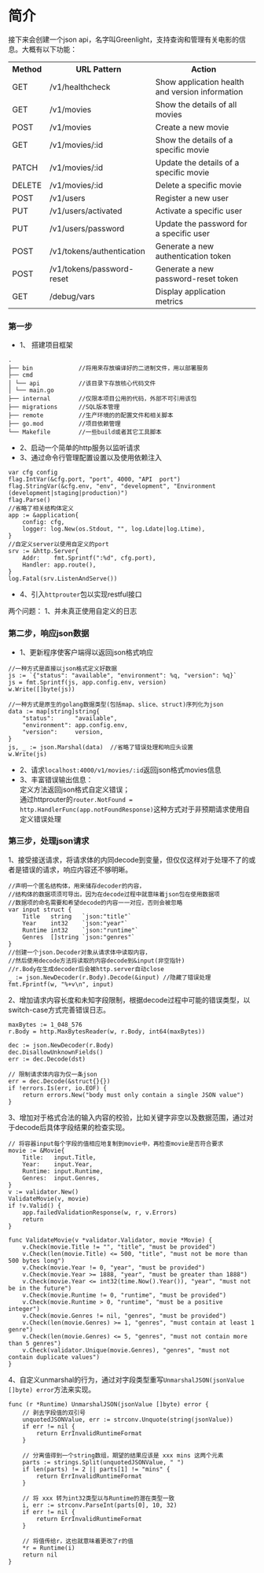 # 简介
接下来会创建一个json api，名字叫Greenlight，支持查询和管理有关电影的信息。大概有以下功能：
<table>
  <tr>
    <th>Method</th>
    <th>URL Pattern</th>
    <th>Action</th>
  </tr>
  <tr>
    <td>GET</td>
    <td>/v1/healthcheck</td>
    <td>Show application health and version information</td>
  </tr>
  <tr>
    <td>GET</td>
    <td>/v1/movies</td>
    <td>Show the details of all movies</td>
  </tr>
  <tr>
    <td>POST</td>
    <td>/v1/movies</td>
    <td>Create a new movie</td>
  </tr>
  <tr>
    <td>GET</td>
    <td>/v1/movies/:id</td>
    <td>Show the details of a specific movie</td>
  </tr>
  <tr>
    <td>PATCH</td>
    <td>/v1/movies/:id</td>
    <td>Update the details of a specific movie</td>
  </tr>
  <tr>
    <td>DELETE</td>
    <td>/v1/movies/:id</td>
    <td>Delete a specific movie</td>
  </tr>
  <tr>
    <td>POST</td>
    <td>/v1/users</td>
    <td>Register a new user</td>
  </tr>
  <tr>
    <td>PUT</td>
    <td>/v1/users/activated</td>
    <td>Activate a specific user</td>
  </tr>
  <tr>
    <td>PUT</td>
    <td>/v1/users/password</td>
    <td>Update the password for a specific user</td>
  </tr>
  <tr>
    <td>POST</td>
    <td>/v1/tokens/authentication</td>
    <td>Generate a new authentication token</td>
  </tr>
  <tr>
    <td>POST</td>
    <td>/v1/tokens/password-reset</td>
    <td>Generate a new password-reset token</td>
  </tr>
  <tr>
    <td>GET</td>
    <td>/debug/vars</td>
    <td>Display application metrics</td>
  </tr>
</table>

### 第一步
- 1、 搭建项目框架
```
.
├── bin             //将用来存放编译好的二进制文件，用以部署服务
├── cmd            
│ └── api           //该目录下存放核心代码文件
│ └── main.go
├── internal        //仅限本项目公用的代码，外部不可引用该包
├── migrations      //SQL版本管理
├── remote          //生产环境的的配置文件和相关脚本
├── go.mod          //项目依赖管理
└── Makefile        //一些build或者其它工具脚本
```
- 2、启动一个简单的http服务以监听请求
- 3、通过命令行管理配置设置以及使用依赖注入
```
var cfg config
flag.IntVar(&cfg.port, "port", 4000, "API  port")
flag.StringVar(&cfg.env, "env", "development", "Environment (development|staging|production)")
flag.Parse()
//省略了相关结构体定义
app := &application{
	config: cfg,
	logger: log.New(os.Stdout, "", log.Ldate|log.Ltime),
}
//自定义server以使用自定义的port
srv := &http.Server{
	Addr:    fmt.Sprintf(":%d", cfg.port),
	Handler: app.route(),
}
log.Fatal(srv.ListenAndServe())
```
- 4、引入`httprouter`包以实现restful接口


两个问题：
1、并未真正使用自定义的日志

### 第二步，响应json数据
- 1、更新程序使客户端得以返回json格式响应
```
//一种方式是直接以json格式定义好数据
js := `{"status": "available", "environment": %q, "version": %q}`
js = fmt.Sprintf(js, app.config.env, version)
w.Write([]byte(js))

//一种方式是原生的golang数据类型(包括map、slice、struct)序列化为json
data := map[string]string{
	"status":      "available",
	"environment": app.config.env,
	"version":     version,
}
js, _ := json.Marshal(data)  //省略了错误处理和响应头设置
w.Write(js)
```
- 2、请求`localhost:4000/v1/movies/:id`返回json格式movies信息    
- 3、丰富错误输出信息：   
定义方法返回json格式自定义错误；        
通过httprouter的`router.NotFound = http.HandlerFunc(app.notFoundResponse)`这种方式对于非预期请求使用自定义错误处理

### 第三步，处理json请求
1、接受接送请求，将请求体的内同decode到变量，但仅仅这样对于处理不了的或者是错误的请求，响应内容还不够明晰。   
```
//声明一个匿名结构体，用来储存decoder的内容，
//结构体的数据项须可导出，因为在decode过程中就意味着json包在使用数据项
//数据项的命名需要和希望decode的内容一一对应，否则会被忽略
var input struct {
	Title   string   `json:"title"`
	Year    int32    `json:"year"`
	Runtime int32    `json:"runtime"`
	Genres  []string `json:"genres"`
}
//创建一个json.Decoder对象从请求体中读取内容，
//然后使用decode方法将读取的内容decode到&input(非空指针)
//r.Body在生成decoder后会被http.server自动close
_ := json.NewDecoder(r.Body).Decode(&input) //隐藏了错误处理
fmt.Fprintf(w, "%+v\n", input)
```
2、增加请求内容长度和未知字段限制，根据decode过程中可能的错误类型，以switch-case方式完善错误日志。
```
maxBytes := 1_048_576
r.Body = http.MaxBytesReader(w, r.Body, int64(maxBytes))

dec := json.NewDecoder(r.Body)
dec.DisallowUnknownFields()
err := dec.Decode(dst)

// 限制请求体内容为仅一条json
err = dec.Decode(&struct{}{})
if !errors.Is(err, io.EOF) {
    return errors.New("body must only contain a single JSON value")
}
```
3、增加对于格式合法的输入内容的校验，比如关键字非空以及数据范围，通过对于decode后具体字段结果的检查实现。
```
// 将容器input每个字段的值相应地复制到movie中，再检查movie是否符合要求
movie := &Movie{
	Title:   input.Title,
	Year:    input.Year,
	Runtime: input.Runtime,
	Genres:  input.Genres,
}
v := validator.New()
ValidateMovie(v, movie)
if !v.Valid() {
	app.failedValidationResponse(w, r, v.Errors)
	return
}

func ValidateMovie(v *validator.Validator, movie *Movie) {
	v.Check(movie.Title != "", "title", "must be provided")
	v.Check(len(movie.Title) <= 500, "title", "must not be more than 500 bytes long")
	v.Check(movie.Year != 0, "year", "must be provided")
	v.Check(movie.Year >= 1888, "year", "must be greater than 1888")
	v.Check(movie.Year <= int32(time.Now().Year()), "year", "must not be in the future")
	v.Check(movie.Runtime != 0, "runtime", "must be provided")
	v.Check(movie.Runtime > 0, "runtime", "must be a positive integer")
	v.Check(movie.Genres != nil, "genres", "must be provided")
	v.Check(len(movie.Genres) >= 1, "genres", "must contain at least 1 genre")
	v.Check(len(movie.Genres) <= 5, "genres", "must not contain more than 5 genres")
	v.Check(validator.Unique(movie.Genres), "genres", "must not contain duplicate values")
}
```
4、自定义unmarshal的行为，通过对字段类型重写`UnmarshalJSON(jsonValue []byte) error`方法来实现。    
```
func (r *Runtime) UnmarshalJSON(jsonValue []byte) error {
	// 剥去字段值的双引号
	unquotedJSONValue, err := strconv.Unquote(string(jsonValue))
	if err != nil {
		return ErrInvalidRuntimeFormat
	}

	// 分离值得到一个string数组，期望的结果应该是 xxx mins 这两个元素
	parts := strings.Split(unquotedJSONValue, " ")
	if len(parts) != 2 || parts[1] != "mins" {
		return ErrInvalidRuntimeFormat
	}

	// 将 xxx 转为int32类型以与Runtime的潜在类型一致
	i, err := strconv.ParseInt(parts[0], 10, 32)
	if err != nil {
		return ErrInvalidRuntimeFormat
	}

	// 将值传给r，这也就意味着更改了r的值
	*r = Runtime(i)
	return nil
}
```


